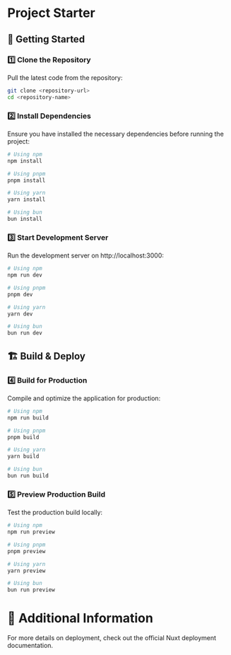 # Project Starter

## 🚀 Getting Started

### 1️⃣ Clone the Repository

Pull the latest code from the repository:
```bash
git clone <repository-url>
cd <repository-name>
```
### 2️⃣ Install Dependencies

Ensure you have installed the necessary dependencies before running the project:
```bash
# Using npm
npm install

# Using pnpm
pnpm install

# Using yarn
yarn install

# Using bun
bun install
```
### 3️⃣ Start Development Server

Run the development server on http://localhost:3000:
```bash
# Using npm
npm run dev

# Using pnpm
pnpm dev

# Using yarn
yarn dev

# Using bun
bun run dev
```
## 🏗️ Build & Deploy

### 4️⃣ Build for Production

Compile and optimize the application for production:
```bash
# Using npm
npm run build

# Using pnpm
pnpm build

# Using yarn
yarn build

# Using bun
bun run build
```
### 5️⃣ Preview Production Build

Test the production build locally:
```bash
# Using npm
npm run preview

# Using pnpm
pnpm preview

# Using yarn
yarn preview

# Using bun
bun run preview
```
# 📌 Additional Information

For more details on deployment, check out the official Nuxt deployment documentation.